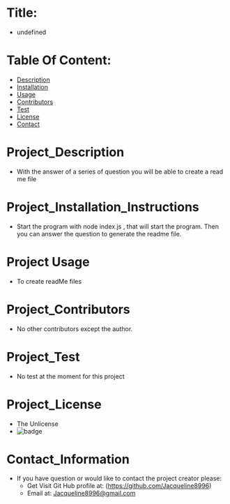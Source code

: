 
# Title:
*    undefined

# Table Of Content:
* [Description](#Project_Description)
* [Installation](#Project_Installation_Instructions)
* [Usage](#Project_Usage)
* [Contributors](#Project_Contributors)
* [Test](#Project_Test)
* [License](#Project_license)
* [Contact](#Contact_Information)

# Project_Description
* With the answer of a series of question you will be able to create a read me file

# Project_Installation_Instructions
* Start the program with node index.js , that will start the program. Then you can answer the question to generate the readme file.

# Project Usage
* To create readMe files 

# Project_Contributors
* No other contributors except the author.

# Project_Test
* No test at the moment for this project

# Project_License
* The Unlicense
* ![badge](https://img.shields.io/static/v1?label=Project_License&message=The_Unlicense&color=teal)

# Contact_Information
* If you have question or would like to contact the project creator please:
    * Get Visit Git Hub profile at: (https://github.com/Jacqueline8996)
    * Email at: Jacqueline8996@gmail.com

        
